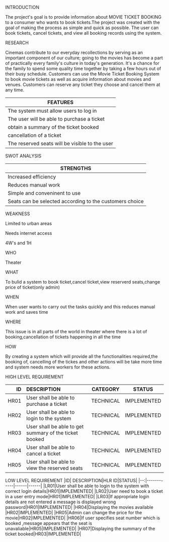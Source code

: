 INTRODUCTION

The project's goal is to provide information about MOVIE TICKET BOOKING to a consumer who wants to book tickets.The project was created with the goal of making the process as simple and quick as possible.
The user can book tickets, cancel tickets, and view all booking records using the system.

RESEARCH

Cinemas contribute to our everyday recollections by serving as an important component of our culture; going to the movies has become a part of practically every family's culture in today's generation. 
It's a chance for the family to spend some quality time together by taking a few hours out of their busy schedule. 
Customers can use the Movie Ticket Booking System to book movie tickets as well as acquire information about movies and venues. 
Customers can reserve any ticket they choose and cancel them at any time.

|FEATURES|
|--------|
|The system must allow users to log in|
|The user will be able to purchase a ticket|
|obtain a summary of the ticket booked|
|cancellation of a ticket|
|The reserved seats will be visible to the user|

SWOT ANALYSIS

|STRENGTHS|
|---------|
|Increased efficiency|
|Reduces manual work|
|Simple and conveninent to use|
|Seats can be selected according to the customers choice|

WEAKNESS

Limited to urban areas

Needs internet access





4W's    and   1H

WHO

Theater

WHAT

To bulid a system to book ticket,cancel ticket,view reserverd seats,change price of ticket(only admin)

WHEN

When user wants to carry out the tasks quickly and this reduces manual work and saves time

WHERE

This issue is in all parts of the world in theater where there is a lot of booking,cancellation of tickets happening in all the time

HOW

By creating a system which will provide all the functionalities required,the booking of, cancelling of the tickes and other actions will be take more time and system needs more workers for these actions.
 

HIGH LEVEL REQUIREMENT

|ID| DESCRIPTION|CATEGORY|STATUS|
|-:|:-----------|--------|------|
|HR01|User shall be able to purchase a ticket|TECHNICAL|IMPLEMENTED|
|HR02|User shall be able to login to the system|TECHNICAL|IMPLEMENTED|
|HR03|User shall be able to get summary of the ticket booked|TECHNICAL|IMPLEMENTED|
|HR04|User shall be able to cancel a ticket|TECHNICAL|IMPLEMENTED|
|HR05|User shall be able to view the reserved seats|TECHNICAL|IMPLEMENTED|


LOW LEVEL REQUIREMENT
|ID| DESCRIPTION|HLR ID|STATUS|
|--:|------------|------|------|
|LR01|User shall be able to login to the system with correct login details|HR01|IMPLEMENTED|
|LR02|User need to book a ticket in a user entry mode|HR01|IMPLEMENTED|
|LR03|If appropriate login details are not entered a message is displayed wrong password|HR01|IMPLEMENTED|
|HR04|Displaying the movies available	|HR02|IMPLEMENTED|
|HR05|Admin can change the price for the movie|HR02|IMPLEMENTED|
|HR06|If user specifies seat number which is booked ,message appears that the seat is unavaliable|HR05|IMPLEMENTED|
|HR07|Displaying the summary of the ticket booked|HR03|IMPLEMENTED|





